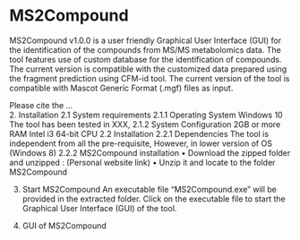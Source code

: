 # MS2Compound

MS2Compound v1.0.0 is a user friendly Graphical User Interface (GUI) for the identification of the compounds from MS/MS metabolomics data. The tool features use of custom database for the identification of compounds. The current version is compatible with the customized data prepared using the fragment prediction using CFM-id tool. 
The current version of the tool is compatible with Mascot Generic Format (.mgf) files as input. 

Please cite the …  
2.  Installation
2.1 System requirements
2.1.1 Operating System
	Windows 10
	The tool has been tested in XXX, 
2.1.2 System Configuration
	2GB or more RAM
	Intel i3 64-bit CPU 
2.2 Installation
2.2.1 Dependencies
The tool is independent from all the pre-requisite, However, in lower version of OS (Windows 8)
2.2.2 MS2Compound installation
•	Download the zipped folder and unzipped : (Personal website link)
•	Unzip it and locate to the folder MS2Compound

3. Start MS2Compound
An executable file “MS2Compound.exe” will be provided in the extracted folder. Click on the executable file to start the Graphical User Interface (GUI) of the tool. 

4. GUI of MS2Compound
